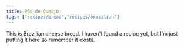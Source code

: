 ```yaml
---
title: Pão de Queijo
tags: ["recipes/bread","recipes/brazilian"]
---
```


This is Brazilian cheese bread. I haven't found a recipe yet, but I'm just putting it here so remember it exists.